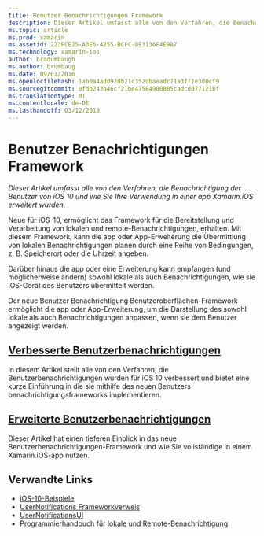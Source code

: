 ```yaml
---
title: Benutzer Benachrichtigungen Framework
description: Dieser Artikel umfasst alle von den Verfahren, die Benachrichtigung der Benutzer von iOS 10 und wie Sie Ihre Verwendung in einer app Xamarin.iOS erweitert wurden.
ms.topic: article
ms.prod: xamarin
ms.assetid: 223FCE25-A3E6-4255-BCFC-0E3136F4E987
ms.technology: xamarin-ios
author: bradumbaugh
ms.author: brumbaug
ms.date: 09/01/2016
ms.openlocfilehash: 1ab0a4add92db21c352dbaeadc71a3ff1e3d0cf9
ms.sourcegitcommit: 0fdb243b46cf21be47584900805cadcd077121bf
ms.translationtype: MT
ms.contentlocale: de-DE
ms.lasthandoff: 03/12/2018
---
```

# <a name="user-notifications-framework"></a>Benutzer Benachrichtigungen Framework

_Dieser Artikel umfasst alle von den Verfahren, die Benachrichtigung der Benutzer von iOS 10 und wie Sie Ihre Verwendung in einer app Xamarin.iOS erweitert wurden._

Neue für iOS-10, ermöglicht das Framework für die Bereitstellung und Verarbeitung von lokalen und remote-Benachrichtigungen, erhalten. Mit diesem Framework, kann die app oder App-Erweiterung die Übermittlung von lokalen Benachrichtigungen planen durch eine Reihe von Bedingungen, z. B. Speicherort oder die Uhrzeit angeben.

Darüber hinaus die app oder eine Erweiterung kann empfangen (und möglicherweise ändern) sowohl lokale als auch Benachrichtigungen, wie sie iOS-Gerät des Benutzers übermittelt werden.

Der neue Benutzer Benachrichtigung Benutzeroberflächen-Framework ermöglicht die app oder App-Erweiterung, um die Darstellung des sowohl lokale als auch Benachrichtigungen anpassen, wenn sie dem Benutzer angezeigt werden.


## <a name="enhanced-user-notificationsiosplatformuser-notificationsenhanced-user-notificationsmd"></a>[Verbesserte Benutzerbenachrichtigungen](~/ios/platform/user-notifications/enhanced-user-notifications.md)

In diesem Artikel stellt alle von den Verfahren, die Benutzerbenachrichtigungen wurden für iOS 10 verbessert und bietet eine kurze Einführung in die sie mithilfe des neuen Benutzers benachrichtigungsframeworks implementieren.

## <a name="advanced-user-notificationsiosplatformuser-notificationsadvanced-user-notificationsmd"></a>[Erweiterte Benutzerbenachrichtigungen](~/ios/platform/user-notifications/advanced-user-notifications.md)

Dieser Artikel hat einen tieferen Einblick in das neue Benutzerbenachrichtigungen-Framework und wie Sie vollständige in einem Xamarin.iOS-app nutzen.


## <a name="related-links"></a>Verwandte Links

- [iOS-10-Beispiele](https://developer.xamarin.com/samples/ios/iOS10/)
- [UserNotifications Frameworkverweis](https://developer.apple.com/reference/usernotifications)
- [UserNotificationsUI](https://developer.apple.com/reference/usernotificationsui)
- [Programmierhandbuch für lokale und Remote-Benachrichtigung](https://developer.apple.com/library/prerelease/content/documentation/NetworkingInternet/Conceptual/RemoteNotificationsPG/Chapters/Introduction.html)
